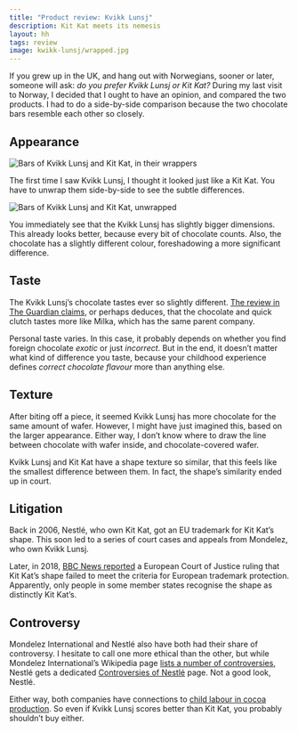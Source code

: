 ```yaml
---
title: "Product review: Kvikk Lunsj"
description: Kit Kat meets its nemesis
layout: hh
tags: review
image: kwikk-lunsj/wrapped.jpg
---
```


If you grew up in the UK, and hang out with Norwegians, sooner or later,
someone will ask: _do you prefer Kvikk Lunsj or Kit Kat?_
During my last visit to Norway, I decided that I ought to have an opinion, and compared the two products.
I had to do a side-by-side comparison because the two chocolate bars resemble each other so closely.

## Appearance

![Bars of Kvikk Lunsj and Kit Kat, in their wrappers](kwikk-lunsj/wrapped.webp)

The first time I saw Kvikk Lunsj, I thought it looked just like a Kit Kat.
You have to unwrap them side-by-side to see the subtle differences.

![Bars of Kvikk Lunsj and Kit Kat, unwrapped](kwikk-lunsj/unwrapped.webp)

You immediately see that the Kvikk Lunsj has slightly bigger dimensions.
This already looks better, because every bit of chocolate counts.
Also, the chocolate has a slightly different colour, foreshadowing a more significant difference.

## Taste

The Kvikk Lunsj’s chocolate tastes ever so slightly different.
[The review in The Guardian claims](https://www.theguardian.com/lifeandstyle/shortcuts/2017/may/19/kitkat-v-kvikk-lunsj-which-four-fingered-chocolate-bar-tastes-best),
or perhaps deduces, that the chocolate and quick clutch tastes more like Milka, which has the same parent company. 

Personal taste varies.
In this case, it probably depends on whether you find foreign chocolate _exotic_ or just _incorrect_.
But in the end, it doesn’t matter what kind of difference you taste,
because your childhood experience defines _correct chocolate flavour_ more than anything else.


## Texture

After biting off a piece, it seemed Kvikk Lunsj has more chocolate for the same amount of wafer.
However, I might have just imagined this, based on the larger appearance.
Either way, I don’t know where to draw the line between chocolate with wafer inside,
and chocolate-covered wafer.

Kvikk Lunsj and Kit Kat have a shape texture so similar, that this feels like the smallest difference between them.
In fact, the shape’s similarity ended up in court.


## Litigation

Back in 2006, Nestlé, who own Kit Kat, got an EU trademark for Kit Kat’s shape.
This soon led to a series of court cases and appeals from Mondelez, who own Kvikk Lunsj.

Later, in 2018,
[BBC News reported](https://www.bbc.com/news/world-europe-44939819)
a European Court of Justice ruling that Kit Kat’s shape failed to meet the criteria for European trademark protection.
Apparently, only people in some member states recognise the shape as distinctly Kit Kat’s.


## Controversy

Mondelez International and Nestlé also have both had their share of controversy.
I hesitate to call one more ethical than the other, 
but while Mondelez International’s Wikipedia page 
[lists a number of controversies](https://en.wikipedia.org/wiki/Mondelez_International#Controversies),
Nestlé gets a dedicated
[Controversies of Nestlé](https://en.wikipedia.org/wiki/Controversies_of_Nestlé) page.
Not a good look, Nestlé.

Either way, both companies have connections to
[child labour in cocoa production](https://en.wikipedia.org/wiki/Child_labour_in_cocoa_production).
So even if Kvikk Lunsj scores better than Kit Kat, 
you probably shouldn’t buy either. 
